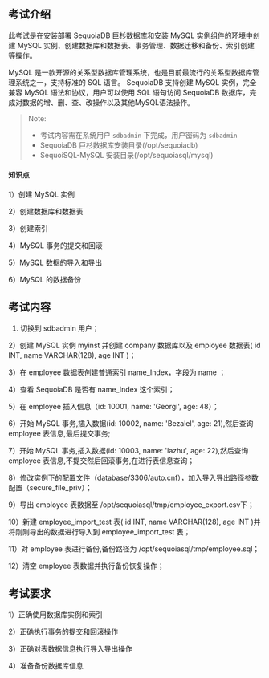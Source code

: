 


## 考试介绍

此考试是在安装部署 SequoiaDB 巨杉数据库和安装 MySQL 实例组件的环境中创建 MySQL 实例、创建数据库和数据表、事务管理、数据迁移和备份、索引创建等操作。

MySQL 是一款开源的关系型数据库管理系统，也是目前最流行的关系型数据库管理系统之一，支持标准的 SQL 语言。 SequoiaDB 支持创建 MySQL 实例，完全兼容 MySQL 语法和协议，用户可以使用 SQL 语句访问 SequoiaDB 数据库，完成对数据的增、删、查、改操作以及其他MySQL语法操作。


> Note:
> - 考试内容需在系统用户 `sdbadmin` 下完成，用户密码为 `sdbadmin`
> - SequoiaDB 巨杉数据库安装目录(/opt/sequoiadb)
> - SequoiSQL-MySQL 安装目录(/opt/sequoiasql/mysql)

#### 知识点

1）创建 MySQL 实例

2）创建数据库和数据表

3）创建索引

4）MySQL 事务的提交和回滚 

5）MySQL 数据的导入和导出

6）MySQL 的数据备份

## 考试内容

1) 切换到 sdbadmin 用户；

2）创建 MySQL 实例 myinst 并创建 company 数据库以及 employee 数据表( id INT, name VARCHAR(128), age INT )；

3）在 employee 数据表创建普通索引 name_Index，字段为 name ；

4）查看 SequoiaDB 是否有 name_Index 这个索引；

5）在 employee 插入信息（id: 10001, name: 'Georgi', age: 48）；

6）开始 MySQL 事务,插入数据(id: 10002, name: 'Bezalel', age: 21),然后查询 employee 表信息,最后提交事务;

7）开始 MySQL 事务,插入数据(id: 10003, name: 'lazhu', age: 22),然后查询 employee 表信息,不提交然后回滚事务,在进行表信息查询；

8）修改实例下的配置文件（database/3306/auto.cnf），加入导入导出路径参数配置（secure_file_priv）；

9）导出 employee 表数据至 /opt/sequoiasql/tmp/employee_export.csv下；

10）新建 employee_import_test 表( id INT, name VARCHAR(128), age INT )并将刚刚导出的数据进行导入到 employee_import_test 表；

11）对 employee 表进行备份,备份路径为 /opt/sequoiasql/tmp/employee.sql；

12）清空 employee 表数据并执行备份恢复操作；

## 考试要求

1）正确使用数据库实例和索引

2）正确执行事务的提交和回滚操作

3）正确对表数据信息执行导入导出操作

4）准备备份数据库信息

<!--
1) 创建数据库实例
```
cd /opt/sequoiasql/mysql/
bin/sdb_sql_ctl addinst myinst -D database/3306/
```
2) 数据操作
```
    /opt/sequoiasql/mysql/bin/mysql  -h 127.0.0.1 -P 3306 -u root 
    CREATE DATABASE company;
    USE company;
    CREATE TABLE employee  (id INT , name VARCHAR(128), age INT) ;
	CREATE INDEX name_Index on employee(name);
    INSERT INTO employee (id,name, age) VALUES (10001,"Georgi",48) ;
    
    sdb 'db = new Sdb("localhost",11810)'
    sdb 'db.company.employee.listIndexes()'
```
3) 事务命令:
```
    BEGIN ;
        INSERT INTO employee (id,name, age) VALUES (10002,"Bezalel",21) ;
        SELECT * FROM employee;
    COMMIT;

    BEGIN ;
        INSERT INTO employee (id,name, age) VALUES (10003,"lazhu",22) ;
        SELECT * FROM employee;
    ROLLBACK;
    SELECT * FROM employee;
    \q
```
4）迁移操作命令：

在文件加入导入导出路径参数配置；
```shell
cat >> /opt/sequoiasql/mysql/database/3306/auto.cnf <<EOF
secure_file_priv = "/opt/sequoiasql/tmp"
EOF

mkdir /opt/sequoiasql/tmp

/opt/sequoiasql/mysql/bin/sdb_sql_ctl restart myinst
/opt/sequoiasql/mysql/bin/mysql  -h 127.0.0.1 -P 3306 -u root

```

```sql
# csv 导出
USE company; 

SELECT * FROM employee   
INTO OUTFILE '/opt/sequoiasql/tmp/employee_export.csv'   
FIELDS TERMINATED BY ','
OPTIONALLY ENCLOSED BY '"'
ESCAPED BY '"'
LINES TERMINATED BY '\r\n' ;
```
#新建导入测试表；
```sql
CREATE TABLE employee_import_test  (id INT , name VARCHAR(128), age INT) ;
```

# csv 导入
```

LOAD DATA INFILE '/opt/sequoiasql/tmp/employee_export.csv'
INTO TABLE employee_import_test
FIELDS TERMINATED BY ','
OPTIONALLY ENCLOSED BY '"'
ESCAPED BY '"'
LINES TERMINATED BY '\r\n'; 
```

5）备份操作命令
```
/opt/sequoiasql/mysql/bin/mysqldump -h 127.0.0.1 -u root   company employee > /opt/sequoiasql/tmp/employee.sql

SOURCE /opt/sequoiasql/tmp/employee.sql;
```
-->
